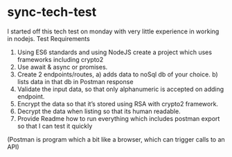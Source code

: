 # sync-tech-test
I started off this tech test on monday with very little experience in working in nodejs.
Test Requirements

1) Using ES6 standards and using NodeJS create a project which uses frameworks including crypto2
2) Use await & async or promises.
3) Create 2 endpoints/routes, a) adds data to noSql db of your choice. b) lists data in that db in Postman response
4) Validate the input data, so that only alphanumeric is accepted on adding endpoint.
5) Encrypt the data so that it’s stored using RSA with crypto2 framework.
6) Decrypt the data when listing so that its human readable.
7) Provide Readme how to run everything which includes postman export so that I can test it quickly

(Postman is program which a bit like a browser, which can trigger calls to an API)
